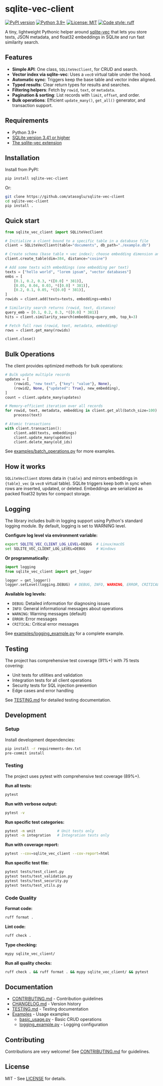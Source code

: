 # sqlite-vec-client

[![PyPI version](https://badge.fury.io/py/sqlite-vec-client.svg)](https://badge.fury.io/py/sqlite-vec-client)
[![Python 3.9+](https://img.shields.io/badge/python-3.9+-blue.svg)](https://www.python.org/downloads/)
[![License: MIT](https://img.shields.io/badge/License-MIT-yellow.svg)](https://opensource.org/licenses/MIT)
[![Code style: ruff](https://img.shields.io/badge/code%20style-ruff-000000.svg)](https://github.com/astral-sh/ruff)

A tiny, lightweight Pythonic helper around [sqlite-vec](https://github.com/asg017/sqlite-vec) that lets you store texts, JSON metadata, and float32 embeddings in SQLite and run fast similarity search.

## Features
- **Simple API**: One class, `SQLiteVecClient`, for CRUD and search.
- **Vector index via sqlite-vec**: Uses a `vec0` virtual table under the hood.
- **Automatic sync**: Triggers keep the base table and vector index aligned.
- **Typed results**: Clear return types for results and searches.
- **Filtering helpers**: Fetch by `rowid`, `text`, or `metadata`.
- **Pagination & sorting**: List records with `limit`, `offset`, and order.
- **Bulk operations**: Efficient `update_many()`, `get_all()` generator, and transaction support.

## Requirements
- Python 3.9+
- [SQLite version 3.41 or higher](https://alexgarcia.xyz/sqlite-vec/python.html#updated-sqlite)
- [The sqlite-vec extension](https://github.com/asg017/sqlite-vec)

## Installation
Install from PyPI:

```bash
pip install sqlite-vec-client
```

Or:

```bash
git clone https://github.com/atasoglu/sqlite-vec-client
cd sqlite-vec-client
pip install .
```

## Quick start
```python
from sqlite_vec_client import SQLiteVecClient

# Initialize a client bound to a specific table in a database file
client = SQLiteVecClient(table="documents", db_path="./example.db")

# Create schema (base table + vec index); choose embedding dimension and distance
client.create_table(dim=384, distance="cosine")

# Add some texts with embeddings (one embedding per text)
texts = ["hello world", "lorem ipsum", "vector databases"]
embs = [
    [0.1, 0.2, 0.3, *([0.0] * 381)],
    [0.05, 0.04, 0.03, *([0.0] * 381)],
    [0.2, 0.1, 0.05, *([0.0] * 381)],
]
rowids = client.add(texts=texts, embeddings=embs)

# Similarity search returns (rowid, text, distance)
query_emb = [0.1, 0.2, 0.3, *([0.0] * 381)]
hits = client.similarity_search(embedding=query_emb, top_k=3)

# Fetch full rows (rowid, text, metadata, embedding)
rows = client.get_many(rowids)

client.close()
```

## Bulk Operations

The client provides optimized methods for bulk operations:

```python
# Bulk update multiple records
updates = [
    (rowid1, "new text", {"key": "value"}, None),
    (rowid2, None, {"updated": True}, new_embedding),
]
count = client.update_many(updates)

# Memory-efficient iteration over all records
for rowid, text, metadata, embedding in client.get_all(batch_size=100):
    process(text)

# Atomic transactions
with client.transaction():
    client.add(texts, embeddings)
    client.update_many(updates)
    client.delete_many(old_ids)
```

See [examples/batch_operations.py](examples/batch_operations.py) for more examples.

## How it works
`SQLiteVecClient` stores data in `{table}` and mirrors embeddings in `{table}_vec` (a `vec0` virtual table). SQLite triggers keep both in sync when rows are inserted, updated, or deleted. Embeddings are serialized as packed float32 bytes for compact storage.

## Logging

The library includes built-in logging support using Python's standard logging module. By default, logging is set to WARNING level.

**Configure log level via environment variable:**
```bash
export SQLITE_VEC_CLIENT_LOG_LEVEL=DEBUG  # Linux/macOS
set SQLITE_VEC_CLIENT_LOG_LEVEL=DEBUG     # Windows
```

**Or programmatically:**
```python
import logging
from sqlite_vec_client import get_logger

logger = get_logger()
logger.setLevel(logging.DEBUG)  # DEBUG, INFO, WARNING, ERROR, CRITICAL
```

**Available log levels:**
- `DEBUG`: Detailed information for diagnosing issues
- `INFO`: General informational messages about operations
- `WARNING`: Warning messages (default)
- `ERROR`: Error messages
- `CRITICAL`: Critical error messages

See [examples/logging_example.py](examples/logging_example.py) for a complete example.

## Testing

The project has comprehensive test coverage (91%+) with 75 tests covering:
- Unit tests for utilities and validation
- Integration tests for all client operations
- Security tests for SQL injection prevention
- Edge cases and error handling

See [TESTING.md](TESTING.md) for detailed testing documentation.

## Development

### Setup

Install development dependencies:
```bash
pip install -r requirements-dev.txt
pre-commit install
```

### Testing

The project uses pytest with comprehensive test coverage (89%+).

**Run all tests:**
```bash
pytest
```

**Run with verbose output:**
```bash
pytest -v
```

**Run specific test categories:**
```bash
pytest -m unit          # Unit tests only
pytest -m integration   # Integration tests only
```

**Run with coverage report:**
```bash
pytest --cov=sqlite_vec_client --cov-report=html
```

**Run specific test file:**
```bash
pytest tests/test_client.py
pytest tests/test_validation.py
pytest tests/test_security.py
pytest tests/test_utils.py
```

### Code Quality

**Format code:**
```bash
ruff format .
```

**Lint code:**
```bash
ruff check .
```

**Type checking:**
```bash
mypy sqlite_vec_client/
```

**Run all quality checks:**
```bash
ruff check . && ruff format . && mypy sqlite_vec_client/ && pytest
```

## Documentation

- [CONTRIBUTING.md](CONTRIBUTING.md) - Contribution guidelines
- [CHANGELOG.md](CHANGELOG.md) - Version history
- [TESTING.md](TESTING.md) - Testing documentation
- [Examples](examples/) - Usage examples
  - [basic_usage.py](examples/basic_usage.py) - Basic CRUD operations
  - [logging_example.py](examples/logging_example.py) - Logging configuration

## Contributing

Contributions are very welcome! See [CONTRIBUTING.md](CONTRIBUTING.md) for guidelines.

## License

MIT - See [LICENSE](LICENSE) for details.
